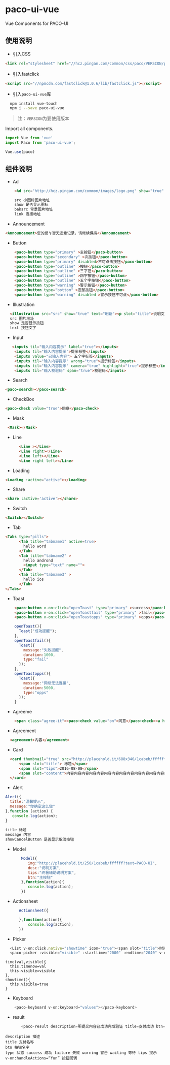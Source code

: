 # paco-ui-vue

Vue Components for PACO-UI


## 使用说明

- 引入CSS
```html
<link rel="stylesheet" href="//hcz.pingan.com/common/css/paco/VERSION/paco.min.css" charset="utf-8">
```
- 引入fastclick
```html
<script src="//npmcdn.com/fastclick@1.0.6/lib/fastclick.js"></script>
```
- 引入`paco-ui-vue`库

```bash
  npm install vue-touch
  npm i --save paco-ui-vue
```

> 注：`VERSION`为要使用版本


Import all components.

```javascript
import Vue from 'vue'
import Paco from 'paco-ui-vue';

Vue.use(paco)

```
## 组件说明

- Ad
```html
    <Ad src="http://hcz.pingan.com/common/images/logo.png" show="true" baksrc="http://localhost:9090/dist/93719466a36e57c0a7b206f92deace54.png" link="http://hcz.pingan.com" title="平安好车主">开车能赚钱，买车全网最低</Ad>开车能赚钱，买车全网最低</Ad>

    src 小图标图片地址
    show 是否显示图标
    baksrc 背景图片地址
    link 连接地址
```


- Announcement
```html
<Announcement>您的爱车暂无违章记录，请继续保持</Announcement>
```

- Button
```html
    <paco-button type="primary" >主按钮</paco-button>
    <paco-button type="secondary" >次按钮</paco-button>
    <paco-button type="primary" disabled>不可点击按钮</paco-button>
    <paco-button type="outline" >按钮</paco-button>
    <paco-button type="outline" >三字钮</paco-button>
    <paco-button type="outline" >四字按钮</paco-button>
    <paco-button type="outline" >五个字按钮</paco-button>
    <paco-button type="warning" >警示按钮</paco-button>
    <paco-button type="bottom" >底部按钮</paco-button>
    <paco-button type="warning" disabled >警示按钮不可点</paco-button>
```
- Illustration
```html
  <illustration src="src" show="true" text="刷新"><p slot="title">说明文本说明文本说明文本</p> <p slot="desc">说明文本</p></illustration>  
  src 图片地址
  show 是否显示按钮
  text 按钮文字

```

- Input
```html
   <inputs til="输入内容提示" label="true"></inputs>
    <inputs til="输入内容提示">提示标签</inputs>
    <inputs value="已输入内容"> 五个字标签</inputs>
    <inputs til="输入内容提示" wrong="true">提示标签</inputs>
    <inputs til="输入内容提示" camera="true" highlight="true">提示标签</inputs>
    <inputs til="输入校验码" span="true">校验码</inputs>
```

- Search
```html
<paco-search></paco-search> 
```

- CheckBox
```html
<paco-check value="true">同意</paco-check>
```

- Mask
```html
 <Mask></Mask>
```

- Line
```html
      <Line ></Line>
      <Line right></Line>
      <Line left></Line>
      <Line right left></Line>
```

- Loading
```html
<Loading :active="active"></Loading>
```


- Share
```html
<share :active='active'></share>
```

- Switch
```html
<Switch></Switch>
```

- Tab
```html
<Tabs type="pills">
      <Tab title="tabname1" active=true>
        hello word
      </Tab>
      <Tab title="tabname2" >
        hello andrond
        <input type="text" name="">
      </Tab>
      <Tab title="tabname3" >
        hello ios
      </Tab>
</Tabs>
```

- Toast
```html
    <paco-button v-on:click="openToast" type="primary" >success</paco-button>
    <paco-button v-on:click="openToastfail" type="primary" >fail</paco-button>
    <paco-button v-on:click="openToastopps" type="primary" >opps</paco-button>
```
```javascript
    openToast(){
      Toast("成功提醒");
    },
    openToastfail(){
      Toast({
        message:"失败提醒",
        duration:1000,
        type:"fail"      
      });
    },
    openToastopps(){
      Toast({
        message:"网络无法连接",
        duration:5000,
        type:"opps"      
      });
    }
```

- Agreeme
```html
    <span class="agree-it"><paco-check value="on">同意</paco-check><a href="http://hcz.pingan.com/common/page/provision/loss.html">《平安好车主服务协议》</a></span>
```

- Agreement

```html
  <agreement>内容</agreement>
```

- Card

```html
  <card thumbnail="true" src="http://placehold.it/688x346/1cabeb/ffffff?text=PACO-UI">
      <span slot="title"> 标题</span>
      <span slot="tips">2016-08-08</span>
      <span slot="content">内容内容内容内容内容内容内容内容内容内容内容内容内容内容</span>
  </card>
```

- Alert

```javascript
Alert({
  title:"温馨提示",
  message:"你确定这么做"
},function (action) {
   console.log(action);
}
      
title 标题
message 内容
showCancelButton 是否显示取消按钮
```

- Model

```javascript
       Model({
          img:"http://placehold.it/250/1cabeb/ffffff?text=PACO-UI",
          desc:"说明方案",
          tips:"终极辅助说明方案",
          btn:"主按钮"
       },function(action){
          console.log(action);
       })
```

- Actionsheet

```javascript
      Actionsheet({

      },function(action){
          console.log(action);
      })
```

- Picker

```javascript
  <List v-on:click.native="showtime" icon="true"><span slot="title">时间</span><span slot="desc">{{timenow}}</span></List>
  <paco-picker :visible="visible" :starttime="2000" :endtime="2040" v-on:time="time"> </paco-picker>
```
    time(val,visible){
      this.timenow=val
      this.visible=visible
    },
    showtime(){
      this.visible=true
    }

- Keyboard
``` javascript
    <paco-keyboard v-on:keyboard="values"></paco-keyboard>  
```

- result

```javascript
       <paco-result description=所提交内容已成功完成验证 title=支付成功 btn=success type=success v-on:handleActions="result"></paco-result>
```
    description 描述
    title 支付名称
    btn 按钮名字
    type 状态 success 成功 failure 失败 warning 警告 waiting 等待 tips 提示
    v-on:handleActions=“fun” 按钮回调